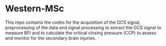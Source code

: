# Western-MSc
This repo contains the codes for the acquisition of the DCS signal, preprocessing of the data and signal processing to extract the DCS signal to measure BFI and to calculate the critical closing pressure (CCP) to assess and monitor for the secondary brain injuries. 
